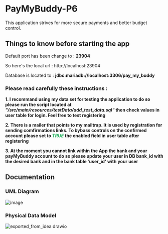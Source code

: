 # PayMyBuddy-P6

This application strives for more secure payments and better budget control.

## Things to know before starting the app

Default port has been change to  : **23904**

So here's the local url  : http://localhost:23904

Database is located to : **jdbc:mariadb://localhost:3306/pay_my_buddy**

### Please read carefully these instructions :

**1.    I recommand using my data set for testing the application to do so please run the script located at ***"/src/main/resources/testData/add_test_data.sql"*** then check values in user table for login. Feel free to test registering**

**2.   There is a mailer that points to my mailtrap. It is used by registration for sending comfirmations links.
To bybass controls on the confirmed account please set to <span style="color: #26B260">***TRUE***</span> the enabled field in user table after registering**

**3. At the moment you cannot link within the App the bank and your payMyBuddy account to do so please update your user in DB bank_id with the desired bank and in the bank table 'user_id' with your user**


## Documentation
### UML Diagram
![image](https://github.com/FlorianFortier/PayMyBuddy-P6/assets/78166457/02c75f28-841a-4ef3-87ca-f66acbbc7e5a)



### Physical Data Model
![exported_from_idea drawio](https://github.com/FlorianFortier/PayMyBuddy-P6/assets/78166457/7124fcb2-10b0-404d-b2a2-ef7b46bb34ab)
